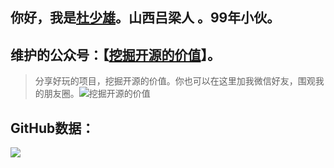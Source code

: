  ## 你好，我是<a href="https://shaoxiongdu.cn" target="_blank">杜少雄</a>。山西吕梁人 。99年小伙。
  
## 维护的公众号：【[挖掘开源的价值](https://mp.weixin.qq.com/s?__biz=MzU2ODQ4ODY4MA==&mid=2247484539&idx=1&sn=d8c09ecca205401e6a8cf3c75c2e8926&chksm=fc8c63fccbfbeaea39cd44a6cfe5e7464799ecfeea6944401645bf1b10fe72909021783cf52b&token=893306194&lang=zh_CN#rd)】。
> 分享好玩的项目，挖掘开源的价值。你也可以在这里加我微信好友，围观我的朋友圈。![挖掘开源的价值](https://images-1301128659.cos.ap-beijing.myqcloud.com/image-20210820144130666.png)

## GitHub数据：
 <img src="https://github-readme-stats.vercel.app/api?cache_seconds=1800&username=shaoxiongdu&hide_border=false&hide_title-true&show_icons=true&width=450&include_all_commits=true&count_private=true&theme=buefy&locale=cn&line_hight=20" />

  



